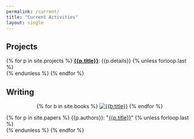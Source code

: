 ```yaml
---
permalink: /current/
title: "Current Activities"
layout: single
---
```


<h2>Projects</h2>

<p class="paper-details">
{% for p in site.projects %}
<strong><a href="{{p.url}}">{{p.title}}</a></strong>: {{p.details}}
{% unless forloop.last %}<br/>{% endunless %}
{% endfor %}
</p>

<h2>Writing</h2>

<div align="center">
<p>
  {% for b in site.books %}
  <a href="{{b.url}}"><img src="{{b.cover | prepend: '/files/' | relative_url}}" alt="{{b.title}}" class="book-cover" /></a>
  {% endfor %}
</p>
</div>

<p class="paper-details">
{% for p in site.papers %}
{{p.authors}}: "<a href="{{p.url}}">{{p.title}}</a>"
{% unless forloop.last %}<br/>{% endunless %}
{% endfor %}
</p>
